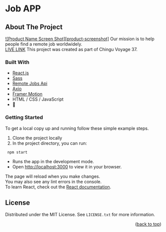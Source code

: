 # Job APP
<!-- ABOUT THE PROJECT -->
## About The Project
[![Product Name Screen Shot][product-screenshot]](https://example.com)
Our mission is to help people find a remote job worldwidely.\
[LIVE LINK](https://jobappreact.netlify.app/)
This project was created as part of Chingu Voyage 37.
### Built With
* [React.js](https://reactjs.org/)
* [Sass](https://sass-lang.com/)
* [Remote Jobs Api](https://github.com/remotive-io/remote-jobs-api)
* [Axio](https://axios-http.com/docs/intro)
* [Framer Motion](https://www.framer.com/motion/)
* HTML / CSS / JavaScript
* 💜
<!-- GETTING STARTED -->
### Getting Started
To get a local copy up and running follow these simple example steps.
1. Clone the project locally
2. In the project directory, you can run:
 ```sh
  npm start
  ```
- Runs the app in the development mode.
- Open [http://localhost:3000](http://localhost:3000) to view it in your browser.


The page will reload when you make changes.\
You may also see any lint errors in the console.\
To learn React, check out the [React documentation](https://reactjs.org/).

<!-- LICENSE -->
## License
Distributed under the MIT License. See `LICENSE.txt` for more information.
<p align="right">(<a href="#top">back to top</a>)</p>
